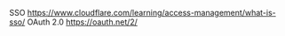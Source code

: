 SSO https://www.cloudflare.com/learning/access-management/what-is-sso/
OAuth 2.0 https://oauth.net/2/
